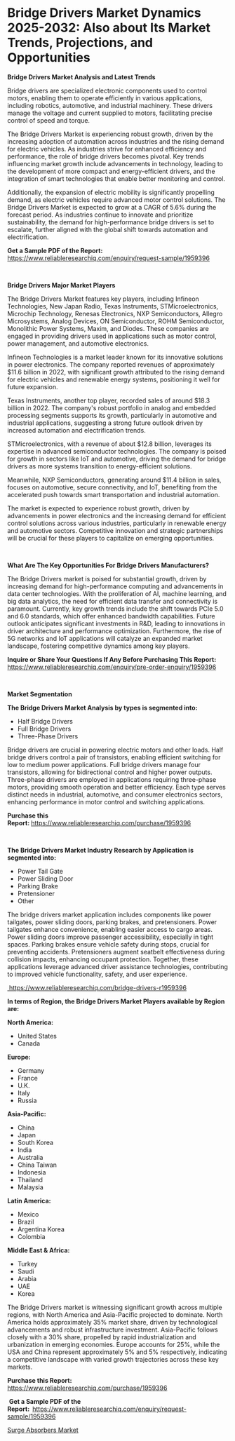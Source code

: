 <p><h1>Bridge Drivers Market Dynamics 2025-2032: Also about Its Market Trends, Projections, and Opportunities</h1></p><p><strong>Bridge Drivers Market Analysis and Latest Trends</strong></p>
<p><p>Bridge drivers are specialized electronic components used to control motors, enabling them to operate efficiently in various applications, including robotics, automotive, and industrial machinery. These drivers manage the voltage and current supplied to motors, facilitating precise control of speed and torque. </p><p>The Bridge Drivers Market is experiencing robust growth, driven by the increasing adoption of automation across industries and the rising demand for electric vehicles. As industries strive for enhanced efficiency and performance, the role of bridge drivers becomes pivotal. Key trends influencing market growth include advancements in technology, leading to the development of more compact and energy-efficient drivers, and the integration of smart technologies that enable better monitoring and control.</p><p>Additionally, the expansion of electric mobility is significantly propelling demand, as electric vehicles require advanced motor control solutions. The Bridge Drivers Market is expected to grow at a CAGR of 5.6% during the forecast period. As industries continue to innovate and prioritize sustainability, the demand for high-performance bridge drivers is set to escalate, further aligned with the global shift towards automation and electrification.</p></p>
<p><strong>Get a Sample PDF of the Report:&nbsp;</strong> <a href="https://www.reliableresearchiq.com/enquiry/request-sample/1959396?utm_campaign=99&utm_medium=2&utm_source=Github&utm_content=ia&utm_term=17022025&utm_id=bridge-drivers">https://www.reliableresearchiq.com/enquiry/request-sample/1959396</a></p>
<p>&nbsp;</p>
<p><strong>Bridge Drivers Major Market Players</strong></p>
<p><p>The Bridge Drivers Market features key players, including Infineon Technologies, New Japan Radio, Texas Instruments, STMicroelectronics, Microchip Technology, Renesas Electronics, NXP Semiconductors, Allegro Microsystems, Analog Devices, ON Semiconductor, ROHM Semiconductor, Monolithic Power Systems, Maxim, and Diodes. These companies are engaged in providing drivers used in applications such as motor control, power management, and automotive electronics.</p><p>Infineon Technologies is a market leader known for its innovative solutions in power electronics. The company reported revenues of approximately $11.6 billion in 2022, with significant growth attributed to the rising demand for electric vehicles and renewable energy systems, positioning it well for future expansion.</p><p>Texas Instruments, another top player, recorded sales of around $18.3 billion in 2022. The company's robust portfolio in analog and embedded processing segments supports its growth, particularly in automotive and industrial applications, suggesting a strong future outlook driven by increased automation and electrification trends.</p><p>STMicroelectronics, with a revenue of about $12.8 billion, leverages its expertise in advanced semiconductor technologies. The company is poised for growth in sectors like IoT and automotive, driving the demand for bridge drivers as more systems transition to energy-efficient solutions.</p><p>Meanwhile, NXP Semiconductors, generating around $11.4 billion in sales, focuses on automotive, secure connectivity, and IoT, benefiting from the accelerated push towards smart transportation and industrial automation.</p><p>The market is expected to experience robust growth, driven by advancements in power electronics and the increasing demand for efficient control solutions across various industries, particularly in renewable energy and automotive sectors. Competitive innovation and strategic partnerships will be crucial for these players to capitalize on emerging opportunities.</p></p>
<p>&nbsp;</p>
<p><strong>What Are The Key Opportunities For Bridge Drivers Manufacturers?</strong></p>
<p><p>The Bridge Drivers market is poised for substantial growth, driven by increasing demand for high-performance computing and advancements in data center technologies. With the proliferation of AI, machine learning, and big data analytics, the need for efficient data transfer and connectivity is paramount. Currently, key growth trends include the shift towards PCIe 5.0 and 6.0 standards, which offer enhanced bandwidth capabilities. Future outlook anticipates significant investments in R&D, leading to innovations in driver architecture and performance optimization. Furthermore, the rise of 5G networks and IoT applications will catalyze an expanded market landscape, fostering competitive dynamics among key players.</p></p>
<p><strong>Inquire or Share Your Questions If Any Before Purchasing This Report:</strong> <a href="https://www.reliableresearchiq.com/enquiry/pre-order-enquiry/1959396?utm_campaign=99&utm_medium=2&utm_source=Github&utm_content=ia&utm_term=17022025&utm_id=bridge-drivers">https://www.reliableresearchiq.com/enquiry/pre-order-enquiry/1959396</a></p>
<p>&nbsp;</p>
<p><strong>Market Segmentation</strong></p>
<p><strong>The Bridge Drivers Market Analysis by types is segmented into:</strong></p>
<p><ul><li>Half Bridge Drivers</li><li>Full Bridge Drivers</li><li>Three-Phase Drivers</li></ul></p>
<p><p>Bridge drivers are crucial in powering electric motors and other loads. Half bridge drivers control a pair of transistors, enabling efficient switching for low to medium power applications. Full bridge drivers manage four transistors, allowing for bidirectional control and higher power outputs. Three-phase drivers are employed in applications requiring three-phase motors, providing smooth operation and better efficiency. Each type serves distinct needs in industrial, automotive, and consumer electronics sectors, enhancing performance in motor control and switching applications.</p></p>
<p><strong>Purchase this Report:&nbsp;</strong><a href="https://www.reliableresearchiq.com/purchase/1959396?utm_campaign=99&utm_medium=2&utm_source=Github&utm_content=ia&utm_term=17022025&utm_id=bridge-drivers">https://www.reliableresearchiq.com/purchase/1959396</a></p>
<p>&nbsp;</p>
<p><strong>The Bridge Drivers Market Industry Research by Application is segmented into:</strong></p>
<p><ul><li>Power Tail Gate</li><li>Power Sliding Door</li><li>Parking Brake</li><li>Pretensioner</li><li>Other</li></ul></p>
<p><p>The bridge drivers market application includes components like power tailgates, power sliding doors, parking brakes, and pretensioners. Power tailgates enhance convenience, enabling easier access to cargo areas. Power sliding doors improve passenger accessibility, especially in tight spaces. Parking brakes ensure vehicle safety during stops, crucial for preventing accidents. Pretensioners augment seatbelt effectiveness during collision impacts, enhancing occupant protection. Together, these applications leverage advanced driver assistance technologies, contributing to improved vehicle functionality, safety, and user experience.</p></p>
<p><a href="https://www.reliableresearchiq.com/bridge-drivers-r1959396?utm_campaign=99&utm_medium=2&utm_source=Github&utm_content=ia&utm_term=17022025&utm_id=bridge-drivers">&nbsp;https://www.reliableresearchiq.com/bridge-drivers-r1959396</a></p>
<p><strong>In terms of Region, the Bridge Drivers Market Players available by Region are:</strong></p>
<p>
    <p> <strong> North America: </strong>
        <ul>
            <li>United States</li>
            <li>Canada</li>
        </ul>
        </p> 
    <p> <strong> Europe: </strong>
        <ul>
            <li>Germany</li>
            <li>France</li>
            <li>U.K.</li>
            <li>Italy</li>
            <li>Russia</li>
        </ul>
        </p> 
    <p> <strong> Asia-Pacific: </strong>
        <ul>
            <li>China</li>
            <li>Japan</li>
            <li>South Korea</li>
            <li>India</li>
            <li>Australia</li>
            <li>China Taiwan</li>
            <li>Indonesia</li>
            <li>Thailand</li>
            <li>Malaysia</li>
        </ul>
        </p> 
    <p> <strong> Latin America: </strong>
        <ul>
            <li>Mexico</li>
            <li>Brazil</li>
            <li>Argentina Korea</li>
            <li>Colombia</li>
        </ul>
        </p> 
    <p> <strong> Middle East & Africa: </strong>
        <ul>
            <li>Turkey</li>
            <li>Saudi</li>
            <li>Arabia</li>
            <li>UAE</li>
            <li>Korea</li>
        </ul>
    </p>
    </p>
<p><p>The Bridge Drivers market is witnessing significant growth across multiple regions, with North America and Asia-Pacific projected to dominate. North America holds approximately 35% market share, driven by technological advancements and robust infrastructure investment. Asia-Pacific follows closely with a 30% share, propelled by rapid industrialization and urbanization in emerging economies. Europe accounts for 25%, while the USA and China represent approximately 5% and 5% respectively, indicating a competitive landscape with varied growth trajectories across these key markets.</p></p>
<p><strong>Purchase this Report: </strong><a href="https://www.reliableresearchiq.com/purchase/1959396?utm_campaign=99&utm_medium=2&utm_source=Github&utm_content=ia&utm_term=17022025&utm_id=bridge-drivers">https://www.reliableresearchiq.com/purchase/1959396</a></p>
<p>&nbsp;<strong>Get a Sample PDF of the Report:&nbsp;&nbsp;</strong><a href="https://www.reliableresearchiq.com/enquiry/request-sample/1959396?utm_campaign=99&utm_medium=2&utm_source=Github&utm_content=ia&utm_term=17022025&utm_id=bridge-drivers">https://www.reliableresearchiq.com/enquiry/request-sample/1959396</a></p>
<p><strong></strong></p>
<p><p><a href="https://github.com/kryshaprilbb/Market-Research-Report-List-1/blob/main/surge-absorbers-market.md?utm_campaign=99&utm_medium=2&utm_source=Github&utm_content=ia&utm_term=17022025&utm_id=bridge-drivers">Surge Absorbers Market</a></p></p>